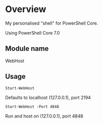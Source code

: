 # Overview

My personalised "shell" for PowerShell Core.

Using PowerShell Core 7.0

## Module name

WebHost

## Usage

`Start-WebHost`

Defaults to localhost (127.0.0.1), port 2194

`Start-WebHost -Port 4848`

Run and host on (127.0.0.1), port 4848

#
